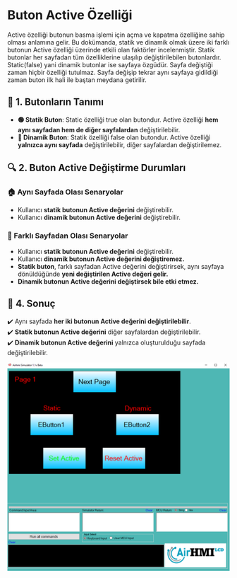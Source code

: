 # Buton Active Özelliği

Active özelliği butonun basma işlemi için açma ve kapatma özelliğine sahip olması anlamına gelir.
Bu dokümanda, statik ve dinamik olmak üzere iki farklı butonun Active özelliği üzerinde etkili olan faktörler incelenmiştir.
Statik butonlar her sayfadan tüm özelliklerine ulaşılıp değiştirilebilen butonlardır. Static(false) yani dinamik butonlar ise sayfaya özgüdür.
Sayfa değiştiği zaman hiçbir özelliği tutulmaz. Sayfa değişip tekrar aynı sayfaya gidildiği zaman buton ilk hali ile baştan meydana getirilir. 

## 📌 1. Butonların Tanımı
- **🟢 Statik Buton**: Static özelliği true olan butondur. Active özelliği **hem aynı sayfadan hem de diğer sayfalardan** değiştirilebilir.
- **🔵 Dinamik Buton**: Statik özelliği false olan butondur. Active  özelliği **yalnızca aynı sayfada** değiştirilebilir, diğer sayfalardan değiştirilemez.

## 🔍 2. Buton Active Değiştirme Durumları
### 🏠 Aynı Sayfada Olası Senaryolar
- Kullanıcı **statik butonun Active değerini** değiştirebilir.
- Kullanıcı **dinamik butonun Active değerini** değiştirebilir.


### 🔄 Farklı Sayfadan Olası Senaryolar
- Kullanıcı **statik butonun Active değerini** değiştirebilir.
- Kullanıcı **dinamik butonun Active değerini değiştiremez.**
- **Statik buton**, farklı sayfadan Active değerini değiştirirsek, aynı sayfaya dönüldüğünde **yeni değiştirilen Active değeri gelir.**
- **Dinamik butonun Active değerini değiştirsek bile etki etmez.**

## 🎯 4. Sonuç
✔️ Aynı sayfada **her iki butonun Active değerini değiştirilebilir**.  
✔️ **Statik butonun Active değerini** diğer sayfalardan değiştirilebilir.  
✔️ **Dinamik butonun Active değerini** yalnızca oluşturulduğu sayfada değiştirilebilir.  

![Açıklama Metni](1.png)


